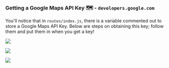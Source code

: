 ### Getting a Google Maps API Key 🗺 - `developers.google.com`
You'll notice that in `routes/index.js`, there is a variable commented out to store a Google Maps API Key. Below are steps on obtaining this key; follow them and put them in when you get a key!


![](http://cl.ly/253U1a2Y0y1H/Image%202016-06-27%20at%202.25.04%20AM.png)

![](http://cl.ly/253U1a2Y0y1H/Image%202016-06-27%20at%202.25.04%20AM.png)

![](http://cl.ly/253U1a2Y0y1H/Image%202016-06-27%20at%202.25.04%20AM.png)
